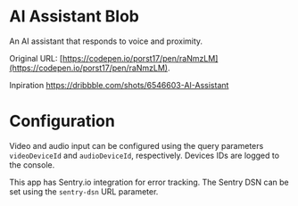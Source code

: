 # AI Assistant Blob

An AI assistant that responds to voice and proximity.

Original URL: [https://codepen.io/porst17/pen/raNmzLM](https://codepen.io/porst17/pen/raNmzLM).

Inpiration https://dribbble.com/shots/6546603-AI-Assistant

# Configuration

Video and audio input can be configured using the query parameters `videoDeviceId` and `audioDeviceId`, respectively. Devices IDs are logged to the console.

This app has Sentry.io integration for error tracking. The Sentry DSN can be set using the `sentry-dsn` URL parameter.
